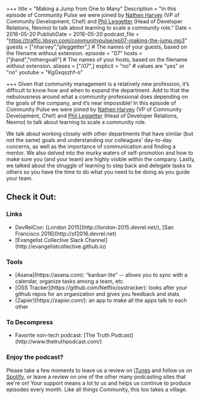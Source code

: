+++
title = "Making a Jump from One to Many"
Description = "In this episode of Community Pulse we were joined by [Nathen Harvey](https://twitter.com/nathenharvey) (VP of Community Development, Chef) and [Phil Leggetter](https://twitter.com/leggetter) (Head of Developer Relations, Nexmo) to talk about learning to scale a community role."
Date = 2016-05-20
PublishDate = 2016-05-20
podcast_file = "https://traffic.libsyn.com/communitypulse/ep07-making-the-jump.mp3"
guests = ["nharvey","pleggetter",] # The names of your guests, based on the filename without extension.
episode = "07"
hosts = ["jhand","mthengvall"] # The names of your hosts, based on the filename without extension.
aliases = ["/07",]
explicit = "no" # values are "yes" or "no"
youtube = "KgGxqszhf-o"

+++
Given that community management is a relatively new profession, it’s difficult to know how and when to expand the department. Add to that the nebulousness around what a community professional does depending on the goals of the company, and it’s near impossible! In this episode of Community Pulse we were joined by [Nathen Harvey](https://twitter.com/nathenharvey) (VP of Community Development, Chef) and [Phil Leggetter](https://twitter.com/leggetter) (Head of Developer Relations, Nexmo) to talk about learning to scale a community role.

We talk about working closely with other departments that have similar (but not the same) goals and understanding our colleagues’ day-to-day concerns, as well as the importance of communication and finding a mentor. We also delved into the murky waters of self-promotion and how to make sure you (and your team) are highly visible within the company. Lastly, we talked about the struggle of learning to step back and delegate tasks to others so you have the time to do what you need to be doing as you guide your team.

<h2>Check it Out:</h2>
<h3>Links</h3><ul>
<li>DevRelCon: [London 2015](http://london-2015.devrel.net/), [San Francisco 2016](http://sf2016.devrel.net)</li>
<li>[Evangelist Collective Slack Channel](http://evangelistcollective.github.io)</li></ul>

<h3>Tools</h3><ul>
<li>[Asana](https://asana.com): “kanban lite” -- allows you to sync with a calendar, organize tasks among a team, etc.</li>
<li>[OSS Tracker](https://github.com/Netflix/osstracker): looks after your github repos for an organization and gives you feedback and stats</li>
<li>[Zapier](https://zapier.com/): an app to make all the apps talk to each other</li></ul>

<h3>To Decompress</h3><ul>
<li>Favorite non-tech podcast: [The Truth Podcast](http://www.thetruthpodcast.com/)</li></ul>

### Enjoy the podcast?
Please take a few moments to leave us a review on [iTunes](https://itunes.apple.com/us/podcast/community-pulse/id1218368182?mt=2) and follow us on [Spotify](https://open.spotify.com/show/3I7g5WfMSgpWu38zZMjet?si=565TMb81SaWwrJYbAIeOxQ), or leave a review on one of the other many podcasting sites that we're on! Your support means a lot to us and helps us continue to produce episodes every month. Like all things Community, this too takes a village.
